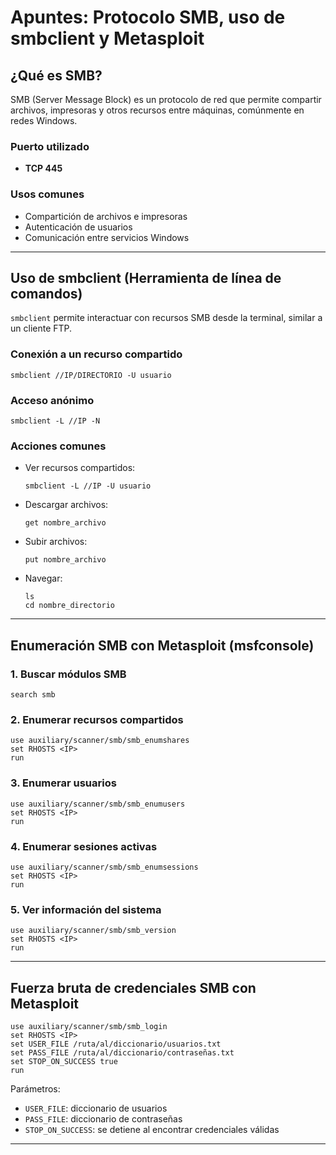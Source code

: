 # Apuntes: Protocolo SMB, uso de smbclient y Metasploit

## ¿Qué es SMB?
SMB (Server Message Block) es un protocolo de red que permite compartir archivos, impresoras y otros recursos entre máquinas, comúnmente en redes Windows.

### Puerto utilizado
- **TCP 445**

### Usos comunes
- Compartición de archivos e impresoras
- Autenticación de usuarios
- Comunicación entre servicios Windows

---

## Uso de smbclient (Herramienta de línea de comandos)

`smbclient` permite interactuar con recursos SMB desde la terminal, similar a un cliente FTP.

### Conexión a un recurso compartido
```
smbclient //IP/DIRECTORIO -U usuario
```

### Acceso anónimo
```
smbclient -L //IP -N
```

### Acciones comunes
- Ver recursos compartidos:
  ```
  smbclient -L //IP -U usuario
  ```
- Descargar archivos:
  ```
  get nombre_archivo
  ```
- Subir archivos:
  ```
  put nombre_archivo
  ```
- Navegar:
  ```
  ls
  cd nombre_directorio
  ```

---

## Enumeración SMB con Metasploit (msfconsole)

### 1. Buscar módulos SMB
```
search smb
```

### 2. Enumerar recursos compartidos
```
use auxiliary/scanner/smb/smb_enumshares
set RHOSTS <IP>
run
```

### 3. Enumerar usuarios
```
use auxiliary/scanner/smb/smb_enumusers
set RHOSTS <IP>
run
```

### 4. Enumerar sesiones activas
```
use auxiliary/scanner/smb/smb_enumsessions
set RHOSTS <IP>
run
```

### 5. Ver información del sistema
```
use auxiliary/scanner/smb/smb_version
set RHOSTS <IP>
run
```

---

## Fuerza bruta de credenciales SMB con Metasploit

```
use auxiliary/scanner/smb/smb_login
set RHOSTS <IP>
set USER_FILE /ruta/al/diccionario/usuarios.txt
set PASS_FILE /ruta/al/diccionario/contraseñas.txt
set STOP_ON_SUCCESS true
run
```

Parámetros:
- `USER_FILE`: diccionario de usuarios
- `PASS_FILE`: diccionario de contraseñas
- `STOP_ON_SUCCESS`: se detiene al encontrar credenciales válidas

---
